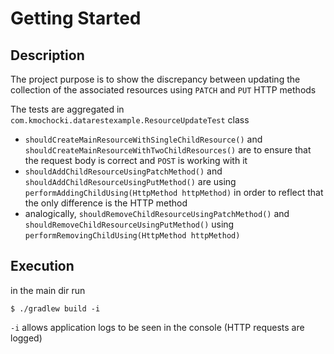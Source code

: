 # Getting Started

## Description

The project purpose is to show the discrepancy between updating the collection of the associated resources using `PATCH` and `PUT` HTTP methods

The tests are aggregated in `com.kmochocki.datarestexample.ResourceUpdateTest` class
* `shouldCreateMainResourceWithSingleChildResource()` and `shouldCreateMainResourceWithTwoChildResources()` are to ensure
  that the request body is correct and `POST` is working with it
* `shouldAddChildResourceUsingPatchMethod()` and `shouldAddChildResourceUsingPutMethod()` are using
  `performAddingChildUsing(HttpMethod httpMethod)` in order to reflect that the only difference is the HTTP method
* analogically, `shouldRemoveChildResourceUsingPatchMethod()` and `shouldRemoveChildResourceUsingPutMethod()` using 
  `performRemovingChildUsing(HttpMethod httpMethod)`

## Execution

in the main dir run
```
$ ./gradlew build -i
```

`-i` allows application logs to be seen in the console (HTTP requests are logged)
